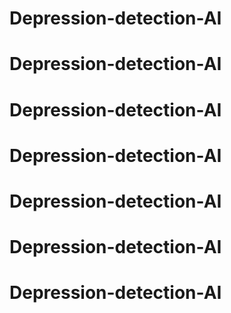 # Depression-detection-AI
# Depression-detection-AI
# Depression-detection-AI
# Depression-detection-AI
# Depression-detection-AI
# Depression-detection-AI
# Depression-detection-AI
